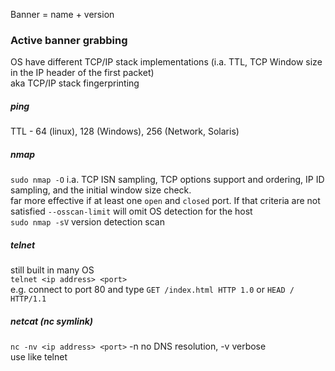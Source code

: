 Banner = name + version

### Active banner grabbing
OS have different TCP/IP stack implementations (i.a. TTL, TCP Window size in the IP header of the first packet)  
aka TCP/IP stack fingerprinting
##### ping
TTL - 64 (linux), 128 (Windows), 256 (Network, Solaris)
##### nmap
`sudo nmap -O` i.a. TCP ISN sampling, TCP options support and ordering, IP ID sampling, and the initial window size check.  
far more effective if at least one `open` and `closed` port. If that criteria are not satisfied `--osscan-limit` will omit OS detection for the host  
`sudo nmap -sV` version detection scan  

##### telnet
still built in many OS  
`telnet <ip address> <port>`  
e.g. connect to port 80 and type `GET /index.html HTTP 1.0` or `HEAD / HTTP/1.1`
##### netcat (nc symlink)
`nc -nv <ip address> <port>` -n no DNS resolution, -v verbose  
use like telnet
